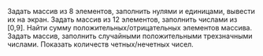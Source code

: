 Задать массив из 8 элементов, заполнить нулями и единицами, вывести их на экран.
Задать массив из 12 элементов, заполнить числами  из [0,9]. Найти сумму положительных/отрицательных элементов массива.
Задать массив, заполнить случайными положительными трехзначными числами. Показать количеств четных/нечетных чисел.
